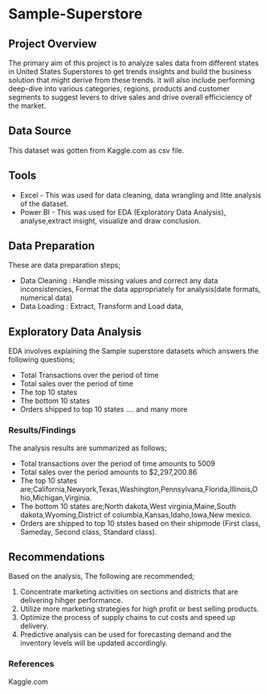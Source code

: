 # Sample-Superstore
## Project Overview
The primary aim of this project is to analyze sales data from different states in United States Superstores to get trends insights and build the business solution that might derive from these trends. it will also include performing deep-dive into various categories, regions, products and customer segments to suggest levers to drive sales and drive overall efficiciency of the market.
## Data Source
This dataset was gotten from Kaggle.com as csv file.
## Tools
- Excel - This was used for data cleaning, data wrangling and litte analysis of the dataset.
- Power BI - This was used for EDA (Exploratory Data Analysis), analyse,extract insight, visualize and draw conclusion.
 ## Data Preparation
  These are data preparation steps;
  - Data Cleaning : Handle missing values and correct any data inconsistencies, Format the data appropriately for analysis(date formats, numerical data)
  - Data Loading : Extract, Transform and Load data,
  ## Exploratory Data Analysis
  EDA involves explaining the Sample superstore datasets which answers the following questions;
  - Total Transactions over the period of time
  - Total sales over the period of time
  - The top 10 states
  - The bottom 10 states
  - Orders shipped to top 10 states .... and many more
 ### Results/Findings
   The analysis results are summarized as follows;
  - Total transactions over the period of time amounts to 5009
  - Total sales over the period amounts to $2,297,200.86
  - The top 10 states are;California,Newyork,Texas,Washington,Pennsylvana,Florida,Illinois,Ohio,Michigan,Virginia.
  - The bottom 10 states are;North dakota,West virginia,Maine,South dakota,Wyoming,District of columbia,Kansas,Idaho,Iowa,New mexico.
  - Orders are shipped to top 10 ststes based on their shipmode (First class, Sameday, Second class, Standard class).
 ## Recommendations
   Based on the analysis, The following are recommended;
   1. Concentrate marketing activities on sections and districts that are delivering hihger performance.
   2. Utilize more marketing strategies for high profit or best selling products.
   3. Optimize the process of supply chains to cut costs and speed up delivery.
   4. Predictive analysis can be used for forecasting demand and the inventory levels will be updated accordingly.
   ### References
   Kaggle.com
    
    
